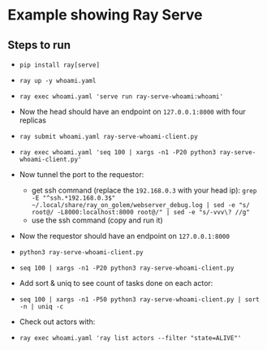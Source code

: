 # Example showing Ray Serve

## Steps to run

- `pip install ray[serve]`
- `ray up -y whoami.yaml`
- `ray exec whoami.yaml 'serve run ray-serve-whoami:whoami'`
- Now the head should have an endpoint on `127.0.0.1:8000` with four replicas
- `ray submit whoami.yaml ray-serve-whoami-client.py`
- `ray exec whoami.yaml 'seq 100 | xargs -n1 -P20 python3 ray-serve-whoami-client.py'` 

- Now tunnel the port to the requestor:
  - get ssh command (replace the `192.168.0.3` with your head ip):
    `grep -E "^ssh.*192.168.0.3$" ~/.local/share/ray_on_golem/webserver_debug.log | sed -e "s/ root@/ -L8000:localhost:8000 root@/" | sed -e "s/-vvv\? //g"`
  - use the ssh command (copy and run it)

- Now the requestor should have an endpoint on `127.0.0.1:8000`
- `python3 ray-serve-whoami-client.py`
- `seq 100 | xargs -n1 -P20 python3 ray-serve-whoami-client.py`
- Add sort & uniq to see count of tasks done on each actor:
- `seq 100 | xargs -n1 -P50 python3 ray-serve-whoami-client.py | sort -n | uniq -c`

- Check out actors with:
- `ray exec whoami.yaml 'ray list actors --filter "state=ALIVE"'`
